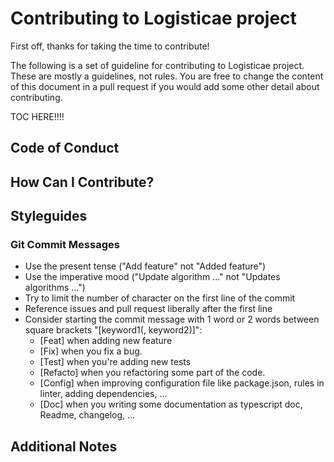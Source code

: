 # Contributing to Logisticae project

First off, thanks for taking the time to contribute!

The following is a set of guideline for contributing to Logisticae project.
These are mostly a guidelines, not rules.
You are free to change the content of this document in a pull request if you would add some other detail about contributing.

TOC HERE!!!!

## Code of Conduct

## How Can I Contribute?

## Styleguides

### Git Commit Messages

- Use the present tense ("Add feature" not "Added feature")
- Use the imperative mood ("Update algorithm ..." not "Updates algorithms ...")
- Try to limit the number of character on the first line of the commit
- Reference issues and pull request liberally after the first line
- Consider starting the commit message with 1 word or 2 words between square brackets "[keyword1(, keyword2)]":
  - [Feat] when adding new feature
  - [Fix] when you fix a bug.
  - [Test] when you're adding new tests
  - [Refacto] when you refactoring some part of the code.
  - [Config] when improving configuration file like package.json, rules in linter, adding dependencies, ...
  - [Doc] when you writing some documentation as typescript doc, Readme, changelog, ...

## Additional Notes
